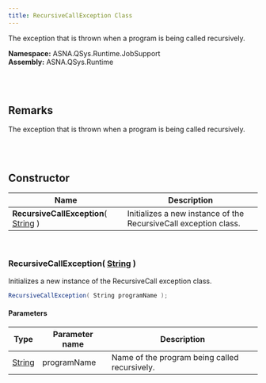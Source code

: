 ```yaml
---
title: RecursiveCallException Class
---
```


The exception that is thrown when a program is being called recursively.

**Namespace:** ASNA.QSys.Runtime.JobSupport <br/>
**Assembly:** ASNA.QSys.Runtime

<br>
<br>

## Remarks

The exception that is thrown when a program is being called recursively.

[//]: # ($$TODO: Complete the Remarks section.)

<br>
<br>

## Constructor

| Name |  Description 
| --- | --- 
| **RecursiveCallException**( [String](https://docs.microsoft.com/en-us/dotnet/api/system.string) ) | Initializes a new instance of the RecursiveCall exception class.

<br>

### RecursiveCallException( [String](https://docs.microsoft.com/en-us/dotnet/api/system.string) )

Initializes a new instance of the RecursiveCall exception class.

```cs
RecursiveCallException( String programName );
```

#### Parameters

| Type | Parameter name | Description
| --- | --- | ---
| [String](https://docs.microsoft.com/en-us/dotnet/api/system.string) | programName | Name of the program being called recursively. 

<br>


<br>
<br>

